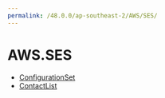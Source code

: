 ```yaml
---
permalink: /48.0.0/ap-southeast-2/AWS/SES/
---
```


# AWS.SES



* [ConfigurationSet](ConfigurationSet.md)
* [ContactList](ContactList.md)